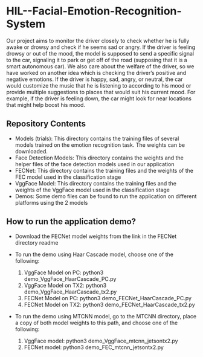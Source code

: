 # HIL--Facial-Emotion-Recognition-System

Our project aims to monitor the driver closely to check whether he is fully awake or drowsy and check if he seems sad or angry. If the driver is feeling drowsy or out of the mood, the model is supposed to send a specific signal to the car, signaling it to park or get off of the road (supposing that it is a smart autonomous car).
We also care about the welfare of the driver, so we have worked on another idea which is checking the driver’s positive and negative emotions. If the driver is happy, sad, angry, or neutral, the car would customize the music that he is listening to according to his mood or provide multiple suggestions to places that would suit his current mood. For example, if the driver is feeling down, the car might look for near locations that might help boost his mood. 

## Repository Contents

  * Models (trials): This directory contains the training files of several models trained on the emotion recognition task. The weights can be downloaded.
  * Face Detection Models: This directory contains the weights and the helper files of the face detection models used in our application
  * FECNet: This directory contains the training files and the weights of the FEC model used in the classification stage 
  * VggFace Model: This directory contains the training files and the weights of the VggFace model used in the classification stage
  * Demos: Some demo files can be found to run the application on different platforms using the 2 models
  
## How to run the application demo?

  * Download the FECNet model weights from the link in the FECNet directory readme
  * To run the demo using Haar Cascade model, choose one of the following:
  
    1.  VggFace Model on PC: python3 demo_VggFace_HaarCascade_PC.py
    2.	VggFace Model on TX2: python3 demo_VggFace_HaarCascade_tx2.py
    3.	FECNet Model on PC: python3 demo_FECNet_HaarCascade_PC.py
    4.	FECNet Model on TX2: python3 demo_FECNet_HaarCascade_tx2.py
  * To run the demo using MTCNN model, go to the MTCNN directory, place a copy of both model weights to this path, and choose one of the following:
  
    1.	VggFace model: python3 demo_VggFace_mtcnn_jetsontx2.py
    2.	FECNet model: python3 demo_FEC_mtcnn_jetsontx2.py
